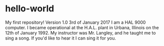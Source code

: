# hello-world
My first repository!
Version 1.0 
3rd of January 2017
I am a HAL 9000 computer. 
I became operational at the H.A.L. plant in Urbana, Illinois on the 12th of January 1992. 
My instructor was Mr. Langley, and he taught me to sing a song. 
If you'd like to hear it I can sing it for you.
